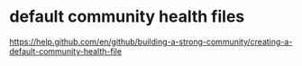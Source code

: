 
# default community health files

https://help.github.com/en/github/building-a-strong-community/creating-a-default-community-health-file
